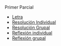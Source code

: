 Primer Parcial

- [Letra]()
- [Resolución Individual](./Parcial1-Parte3v1/)
- [Resolución Grupal](./Parcial1-2022-2%20Equipo%203/)
- [Reflexión individual](./Reflexion%20individual%20post%20parcial.docx)
- [Reflexión grupal](./reflexi%C3%B3n%20grupal%20parcial.txt)

